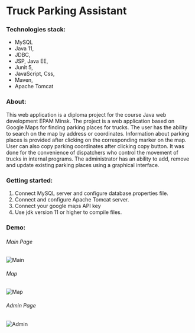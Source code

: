 # Truck Parking Assistant

### Technologies stack:

- MySQL
- Java 11,
- JDBC,
- JSP, Java EE,
- Junit 5,
- JavaScript, Css,
- Maven,
- Apache Tomcat


### About:
This web application is a diploma project for the course Java web development EPAM Minsk.
The project is a web application based on Google Maps for finding parking places for trucks.
The user has the ability to search on the map by address or coordinates. Information about
parking places is provided after clicking on the corresponding marker on the map. User can also
copy parking coordinates after clicking copy button. It was done for the convenience of dispatchers
who control the movement of trucks in internal programs. The administrator has an ability to add, remove
and update existing parking places using a graphical interface.

### Getting started:
1) Connect MySQL server and configure database.properties file.
2) Connect and configure Apache Tomcat server.
3) Connect your google maps API key
4) Use jdk version 11 or higher to compile files.
### Demo:
###### Main Page
![Main](https://user-images.githubusercontent.com/64087276/107155018-50590200-6976-11eb-89f7-c0010751f0aa.png)
###### Map
![Map](https://user-images.githubusercontent.com/64087276/107155069-a2018c80-6976-11eb-8376-c4a4131db82d.png)
###### Admin Page
![Admin](https://user-images.githubusercontent.com/64087276/107155092-c0678800-6976-11eb-9b4c-2edfd41654ce.png)
